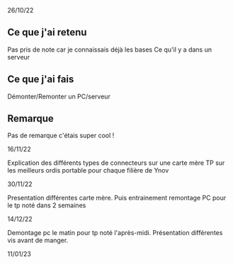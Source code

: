 26/10/22

## Ce que j'ai retenu
Pas pris de note car je connaissais déjà les bases 
Ce qu'il y a dans un serveur
## Ce que j'ai fais 
Démonter/Remonter un PC/serveur
## Remarque
Pas de remarque c'étais super cool !

16/11/22

Explication des différents types de connecteurs sur une carte mère
TP sur les meilleurs ordis portable pour chaque filière de Ynov

30/11/22

Presentation différentes carte mère. Puis entrainement remontage PC pour le tp noté dans 2 semaines

14/12/22

Demontage pc le matin pour tp noté l'après-midi. Présentation différentes vis avant de manger. 

11/01/23

